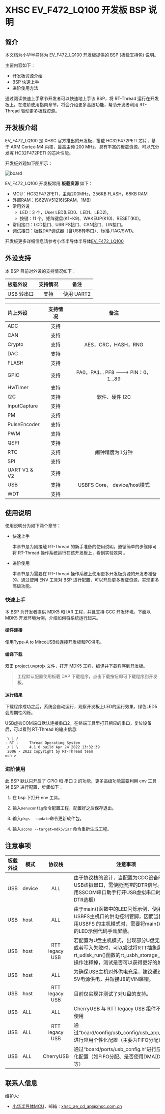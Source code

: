 # XHSC EV_F472_LQ100 开发板 BSP 说明

## 简介

本文档为小华半导体为 EV_F472_LQ100 开发板提供的 BSP (板级支持包) 说明。

主要内容如下：

- 开发板资源介绍
- BSP 快速上手
- 进阶使用方法

通过阅读快速上手章节开发者可以快速地上手该 BSP，将 RT-Thread 运行在开发板上。在进阶使用指南章节，将会介绍更多高级功能，帮助开发者利用 RT-Thread 驱动更多板载资源。

## 开发板介绍

EV_F472_LQ100 是 XHSC 官方推出的开发板，搭载 HC32F472PETI 芯片，基于 ARM Cortex-M4 内核，最高主频 200 MHz，具有丰富的板载资源，可以充分发挥 HC32F472PETI 的芯片性能。

开发板外观如下图所示：

 ![board](figures/board.png)

EV_F472_LQ100 开发板常用 **板载资源** 如下：

- MCU：HC32F472PETI，主频200MHz，256KB FLASH，68KB RAM
- 外部RAM：IS62WV51216(SRAM，1MB)
- 常用外设
  - LED：3 个，User LED(LED0、LED1、LED2)。
  - 按键：11 个，矩阵键盘(K1~K9)、WAKEUP(K10)、RESET(K0)。
- 常用接口：LCD接口、USB FS接口、CAN接口、LIN接口。
- 调试接口：板载DAP调试器（含USB转串口）、标准JTAG/SWD。

开发板更多详细信息请参考小华半导体半导体[EV_F472_LQ100](https://www.xhsc.com.cn)

## 外设支持

本 BSP 目前对外设的支持情况如下：

| **板载外设**  | **支持情况**  |               **备注**                |
| :------------ | :-----------: | :-----------------------------------: |
| USB 转串口    |     支持      |           使用 UART2                  |

| **片上外设**  | **支持情况**  |               **备注**                |
| :------------ | :-----------: | :-----------------------------------: |
| ADC           |     支持      |                                       |
| CAN           |     支持      |                                       |
| Crypto        |     支持      | AES，CRC，HASH，RNG                   |
| DAC           |     支持      |                                       |
| FLASH         |     支持      |                                       |
| GPIO          |     支持      | PA0，PA1... PF8 ---> PIN：0，1...89   |
| HwTimer       |     支持      |                                       |
| I2C           |     支持      | 软件、硬件 I2C                        |
| InputCapture  |     支持      |                                       |
| PM            |     支持      |                                       |
| PulseEncoder  |     支持      |                                       |
| PWM           |     支持      |                                       |
| QSPI          |     支持      |                                       |
| RTC           |     支持      | 闹钟精度为1分钟                       |
| SPI           |     支持      |                                       |
| UART V1 & V2  |     支持      |                                       |
| USB           |     支持      | USBFS Core， device/host模式          |
| WDT           |     支持      |                                       |

## 使用说明

使用说明分为如下两个章节：

- 快速上手

    本章节是为刚接触 RT-Thread 的新手准备的使用说明，遵循简单的步骤即可将 RT-Thread 操作系统运行在该开发板上，看到实验效果 。

- 进阶使用

    本章节是为需要在 RT-Thread 操作系统上使用更多开发板资源的开发者准备的。通过使用 ENV 工具对 BSP 进行配置，可以开启更多板载资源，实现更多高级功能。


### 快速上手

本 BSP 为开发者提供 MDK5 和 IAR 工程，并且支持 GCC 开发环境。下面以 MDK5 开发环境为例，介绍如何将系统运行起来。

#### 硬件连接

使用Type-A to MircoUSB线连接开发板和PC供电。

#### 编译下载

双击 project.uvprojx 文件，打开 MDK5 工程，编译并下载程序到开发板。

> 工程默认配置使用板载 DAP 下载程序，点击下载按钮即可下载程序到开发板。

#### 运行结果

下载程序成功之后，系统会自动运行，观察开发板上LED的运行效果，绿色LED5会周期性闪烁。

USB虚拟COM端口默认连接串口2，在终端工具里打开相应的串口，复位设备后，可以看到 RT-Thread 的输出信息:

```
 \ | /
- RT -     Thread Operating System
 / | \     4.1.0 build Apr 24 2022 13:32:39
 2006 - 2022 Copyright by RT-Thread team
msh >
```

### 进阶使用

此 BSP 默认只开启了 GPIO 和 串口 2 的功能，更多高级功能需要利用 env 工具对 BSP 进行配置，步骤如下：

1. 在 bsp 下打开 env 工具。

2. 输入`menuconfig`命令配置工程，配置好之后保存退出。

3. 输入`pkgs --update`命令更新软件包。

4. 输入`scons --target=mdk5/iar` 命令重新生成工程。

## 注意事项

| 板载外设 | 模式   |     协议栈     | 注意事项                                                     |
| -------- | ------ | :------------: | ------------------------------------------------------------ |
| USB      | device |      ALL       | 由于协议栈的设计，当配置为CDC设备时，打开USB虚拟串口，需使能流控的DTR信号。（如使用SSCOM串口助手打开USB虚拟串口时，勾选DTR选框） |
| USB      | host   |      ALL       | 由于main()函数中的LED闪烁示例，使用的是USBFS主机口的供电控制管脚，因而当配置为使用USBFS 的主机模式时，需要将main()函数中的LED示例代码手动屏蔽。 |
| USB      | host   | RTT legacy USB | 若配置为U盘主机模式，出现部分U盘无法识别或者写入失败时，可以尝试将RTT抽象层中rt_udisk_run()函数的rt_usbh_storage_reset()操作注释掉，测试是否可以获得更好的兼容性。 |
| USB      | host   |      ALL       | 为确保USB主机对外供电充足，建议通过J7外接5V电源供电，并短接J8的VIN跳帽。 |
| USB      | host   | RTT legacy USB | 目前仅实现并测试了对U盘的支持。                              |
| USB      | ALL    |      ALL       | CherryUSB 与 RTT legacy USB 组件不可同时使用                 |
| USB      | ALL    | RTT legacy USB | 通过“board/config/usb_config/usb_app_conf.h” 进行应用个性化配置（主要为FIFO分配） |
| USB      | ALL    |   CherryUSB    | 通过“board/ports/usb_config.h”进行应用个性化配置（如FIFO分配、是否使用DMA[Device]等） |

## 联系人信息

维护人:

- [小华半导体MCU](https://www.xhsc.com.cn)，邮箱：<xhsc_ae_cd_ap@xhsc.com.cn>